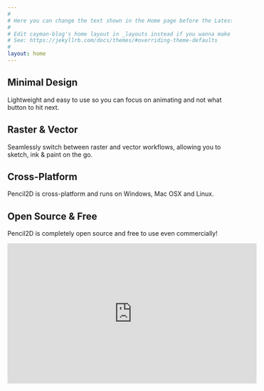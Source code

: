 ```yaml
---
#
# Here you can change the text shown in the Home page before the Latest Posts section.
#
# Edit cayman-blog's home layout in _layouts instead if you wanna make some changes
# See: https://jekyllrb.com/docs/themes/#overriding-theme-defaults
#
layout: home
---
```


<div class="tiles">
  <div class="tile">
    <h2>Minimal Design</h2>
    <p>Lightweight and easy to use so you can focus on animating and not what button to hit next.</p>
  </div>
  <div class="tile">
    <h2>Raster & Vector</h2>
    <p>Seamlessly switch between raster and vector workflows, allowing you to sketch, ink & paint on the go.</p>
  </div>
  <div class="tile">
    <h2>Cross-Platform</h2>
    <p>Pencil2D is cross-platform and runs on Windows, Mac OSX and Linux.</p>
  </div>
  <div class="tile">
    <h2>Open Source & Free</h2>
    <p>Pencil2D is completely open source and free to use even commercially!</p>
  </div>
  <div style="clear:both"></div>
</div>

<div style="text-align:center">
<iframe width="560" height="315" src="https://www.youtube.com/embed/aa9PCu_UZpg?rel=0" frameborder="0" gesture="media" allow="encrypted-media" allowfullscreen></iframe>
</div>
